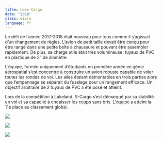 ```yaml
---
title: Less-Cargo
date: "2018"
class: micro
language: fr
---
```

Le défi de l’année 2017-2018 était nouveau pour tous comme il s’agissait d’un changement de règles. L’avion de petit taille devait être conçu pour être rangé dans une petite boîte à chaussure et pouvant être assembler rapidement. De plus, sa charge utile était très volumineuse: tuyaux de PVC en plastique de 2” de diamètre.

L’équipe, formée uniquement d’étudiants en première année en génie aérospatial s’est concentré à construire un avion robuste capable de voler toutes les rondes de vol. Les ailes étaient démontables en trois parties alors que l’empennage se séparait du fuselage pour un rangement efficace. Un objectif arbitraire de 2 tuyaux de PVC a été posé et atteint.

Lors de la compétition à Lakeland, S-Cargo s’est démarqué par sa stabilité en vol et sa capacité à encaisser les coups sans bris. L’équipe a atteint la 11e place au classement global.

![](https://res.cloudinary.com/decninixz/image/upload/v1595356495/avion_cargo_site_web_full_res-0666_shfwww.jpg)

![](https://res.cloudinary.com/decninixz/image/upload/v1595356494/avion_cargo_site_web_full_res-0087_aimgdt.jpg)

![](https://res.cloudinary.com/decninixz/image/upload/v1595356491/avion_cargo_site_web_full_res-0424_ldict2.jpg)